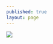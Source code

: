 ```yaml
---
published: true
layout: page
---
```



![]({{site.baseurl}}/data/images/5/atouts/05_ATOUT_POPPP_16.jpg)